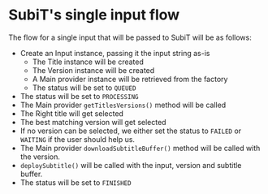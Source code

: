 # SubiT's single input flow

The flow for a single input that will be passed to SubiT will be as follows:

* Create an Input instance, passing it the input string as-is
    - The Title instance will be created
    - The Version instance will be created
    - A Main provider instance will be retrieved from the factory
    - The status will be set to `QUEUED`
* The status will be set to `PROCESSING`
* The Main provider `getTitlesVersions()` method will be called
* The Right title will get selected
* The best matching version will get selected
* If no version can be selected, we either set the status to `FAILED` or 
`WAITING` if the user should help us.
* The Main provider `downloadSubtitleBuffer()` method will be called with the 
version.
* `deploySubtitle()` will be called with the input, version and subtitle buffer.
* The status will be set to `FINISHED`
